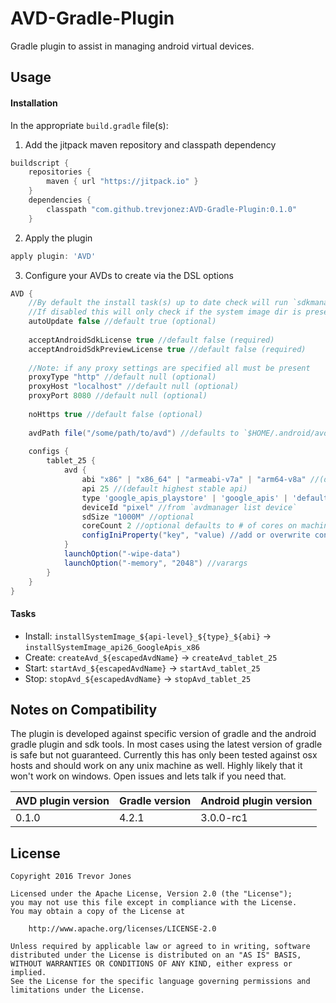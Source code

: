 # AVD-Gradle-Plugin
Gradle plugin to assist in managing android virtual devices. 

## Usage

#### Installation
In the appropriate `build.gradle` file(s):

1. Add the jitpack maven repository and classpath dependency
```groovy
buildscript {
    repositories {
        maven { url "https://jitpack.io" }
    }
    dependencies {
        classpath "com.github.trevjonez:AVD-Gradle-Plugin:0.1.0"
    }
```

2. Apply the plugin
```groovy
apply plugin: 'AVD'
```

3. Configure your AVDs to create via the DSL options
```groovy
AVD {
    //By default the install task(s) up to date check will run `sdkmanager` to see if an update is available
    //If disabled this will only check if the system image dir is present
    autoUpdate false //default true (optional)
    
    acceptAndroidSdkLicense true //default false (required)
    acceptAndroidSdkPreviewLicense true //default false (required)
    
    //Note: if any proxy settings are specified all must be present
    proxyType "http" //default null (optional)
    proxyHost "localhost" //default null (optional)
    proxyPort 8080 //default null (optional)
    
    noHttps true //default false (optional)
    
    avdPath file("/some/path/to/avd") //defaults to `$HOME/.android/avd`
    
    configs {
        tablet_25 {
            avd {
                abi "x86" | "x86_64" | "armeabi-v7a" | "arm64-v8a" //(default x86_64)
                api 25 //(default highest stable api)
                type 'google_apis_playstore' | 'google_apis' | 'default' | 'android-wear' | 'android-tv' //(default google_apis)
                deviceId "pixel" //from `avdmanager list device`
                sdSize "1000M" //optional
                coreCount 2 //optional defaults to # of cores on machine
                configIniProperty("key", "value) //add or overwrite config.ini file property
            }
            launchOption("-wipe-data")
            launchOption("-memory", "2048") //varargs
        }
    }
}
```

#### Tasks 
 - Install: `installSystemImage_${api-level}_${type}_${abi}` -> `installSystemImage_api26_GoogleApis_x86` 
 - Create: `createAvd_${escapedAvdName}` -> `createAvd_tablet_25`
 - Start: `startAvd_${escapedAvdName}` -> `startAvd_tablet_25`
 - Stop: `stopAvd_${escapedAvdName}` -> `stopAvd_tablet_25`
 
 ## Notes on Compatibility
 
 
 The plugin is developed against specific version of gradle and the android gradle plugin and sdk tools.
 In most cases using the latest version of gradle is safe but not guaranteed. 
 Currently this has only been tested against osx hosts and should work on any unix machine as well. 
 Highly likely that it won't work on windows. Open issues and lets talk if you need that. 
 
 AVD plugin version | Gradle version | Android plugin version
 ----- | ---- | -----
 0.1.0 | 4.2.1  | 3.0.0-rc1
 
 
## License
    Copyright 2016 Trevor Jones

    Licensed under the Apache License, Version 2.0 (the "License");
    you may not use this file except in compliance with the License.
    You may obtain a copy of the License at

        http://www.apache.org/licenses/LICENSE-2.0

    Unless required by applicable law or agreed to in writing, software
    distributed under the License is distributed on an "AS IS" BASIS,
    WITHOUT WARRANTIES OR CONDITIONS OF ANY KIND, either express or implied.
    See the License for the specific language governing permissions and
    limitations under the License.